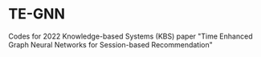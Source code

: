 # TE-GNN
Codes for 2022 Knowledge-based Systems (KBS) paper "Time Enhanced Graph Neural Networks for Session-based Recommendation"
